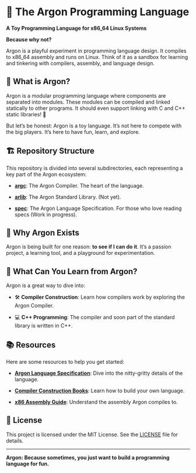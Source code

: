 
# 🌌 The Argon Programming Language

**A Toy Programming Language for x86_64 Linux Systems**  

**Because why not?**

Argon is a playful experiment in programming language design. It compiles to x86_64 assembly and runs on Linux. Think of it as a sandbox for learning and tinkering with compilers, assembly, and language design.

## 🚀 What is Argon?

Argon is a modular programming language where components are separated into modules. These modules can be compiled and linked statically to other programs. It should even support linking with C and C++ static libraries! 🎉

But let’s be honest: Argon is a toy language. It’s not here to compete with the big players. It’s here to have fun, learn, and explore.

## 🏗️ Repository Structure

This repository is divided into several subdirectories, each representing a key part of the Argon ecosystem:

- **[argc](argc/)**: The Argon Compiler. The heart of the language.  
  
- **[arlib](arlib/)**: The Argon Standard Library. (Not yet).  
  
- **[spec](spec/)**: The Argon Language Specification. For those who love reading specs (Work in progress).  
  
## 📝 Why Argon Exists

Argon is being built for one reason: **to see if I can do it**. It’s a passion project, a learning tool, and a playground for experimentation. 

## 🌟 What Can You Learn from Argon?

Argon is a great way to dive into:

- 🛠️ **Compiler Construction**: Learn how compilers work by exploring the Argon Compiler.  
  
- 💻 **C++ Programming**: The compiler and soon part of the standard library is written in C++. 
   
## 📚 Resources

Here are some resources to help you get started:

- **[Argon Language Specification](spec/)**: Dive into the nitty-gritty details of the language.  

- **[Compiler Construction Books](https://craftinginterpreters.com/)**: Learn how to build your own language. 

- **[x86 Assembly Guide](https://cs.lmu.edu/~ray/notes/x86assembly/)**: Understand the assembly Argon compiles to.  


## 📜 License

This project is licensed under the MIT License. See the [LICENSE](LICENSE) file for details.

---

**Argon: Because sometimes, you just want to build a programming language for fun.**
